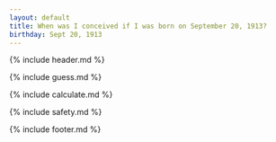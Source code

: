 ```yaml
---
layout: default
title: When was I conceived if I was born on September 20, 1913?
birthday: Sept 20, 1913
---
```


{% include header.md %}

{% include guess.md %}

{% include calculate.md %}

{% include safety.md %}

{% include footer.md %}



